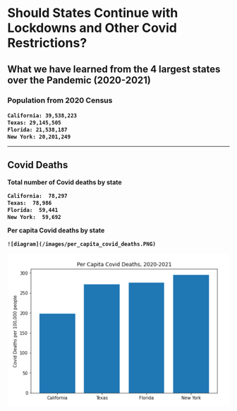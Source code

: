 
# <b>Should States Continue with Lockdowns and Other Covid Restrictions?
## <b>What we have learned from the 4 largest states over the Pandemic (2020-2021)

### <b>Population from 2020 Census
    California: 39,538,223
    Texas: 29,145,505
    Florida: 21,538,187
    New York: 20,201,249

-------------------------------------------------------------------------------------------------------------------------------------

## Covid Deaths

Total number of Covid deaths by state
    
    California:  78,297
    Texas:  78,986
    Florida:  59,441
    New York:  59,692

Per capita Covid deaths by state
    
    ![diagram](/images/per_capita_covid_deaths.PNG)

![Figure](https://github.com/mjlambiase/Fall21Python2_Maya/blob/main/Final_project/images/Per_capita_covid_deaths.png)
